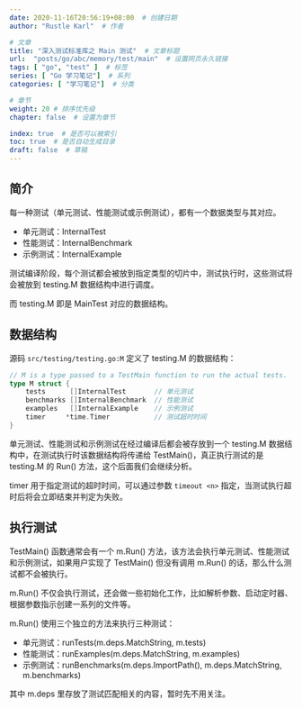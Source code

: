 ```yaml
---
date: 2020-11-16T20:56:19+08:00  # 创建日期
author: "Rustle Karl"  # 作者

# 文章
title: "深入测试标准库之 Main 测试"  # 文章标题
url:  "posts/go/abc/memory/test/main"  # 设置网页永久链接
tags: [ "go", "test" ]  # 标签
series: [ "Go 学习笔记"]  # 系列
categories: [ "学习笔记"]  # 分类

# 章节
weight: 20 # 排序优先级
chapter: false  # 设置为章节

index: true  # 是否可以被索引
toc: true  # 是否自动生成目录
draft: false  # 草稿
---
```


## 简介

每一种测试（单元测试、性能测试或示例测试），都有一个数据类型与其对应。

* 单元测试：InternalTest
* 性能测试：InternalBenchmark
* 示例测试：InternalExample

测试编译阶段，每个测试都会被放到指定类型的切片中，测试执行时，这些测试将会被放到 testing.M 数据结构中进行调度。

而 testing.M 即是 MainTest 对应的数据结构。

## 数据结构

源码 `src/testing/testing.go:M` 定义了 testing.M 的数据结构：

```go
// M is a type passed to a TestMain function to run the actual tests.
type M struct {
	tests      []InternalTest       // 单元测试
	benchmarks []InternalBenchmark  // 性能测试
	examples   []InternalExample    // 示例测试
	timer     *time.Timer           // 测试超时时间
}
```

单元测试、性能测试和示例测试在经过编译后都会被存放到一个 testing.M 数据结构中，在测试执行时该数据结构将传递给 TestMain()，真正执行测试的是 testing.M 的 Run() 方法，这个后面我们会继续分析。

timer 用于指定测试的超时时间，可以通过参数 `timeout <n>` 指定，当测试执行超时后将会立即结束并判定为失败。

## 执行测试

TestMain() 函数通常会有一个 m.Run() 方法，该方法会执行单元测试、性能测试和示例测试，如果用户实现了 TestMain() 但没有调用 m.Run() 的话，那么什么测试都不会被执行。

m.Run() 不仅会执行测试，还会做一些初始化工作，比如解析参数、启动定时器、根据参数指示创建一系列的文件等。

m.Run() 使用三个独立的方法来执行三种测试：

* 单元测试：runTests(m.deps.MatchString, m.tests)
* 性能测试：runExamples(m.deps.MatchString, m.examples)
* 示例测试：runBenchmarks(m.deps.ImportPath(), m.deps.MatchString, m.benchmarks)

其中 m.deps 里存放了测试匹配相关的内容，暂时先不用关注。
